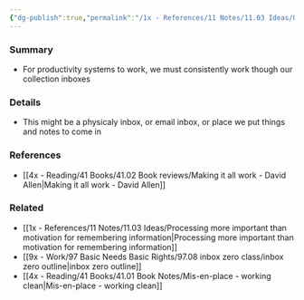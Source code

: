 ```yaml
---
{"dg-publish":true,"permalink":"/1x - References/11 Notes/11.03 Ideas/Our inboxes should be habitually emptied/","title":"Our inboxes should be habitually emptied","noteIcon":"","created":"2023-10-23T19:18:39.000+03:00","updated":"2024-02-14T20:18:26.197+03:00"}
---
```



### Summary
- For productivity systems to work, we must consistently work though our collection inboxes

### Details
- This might be a physicaly inbox, or email inbox, or place we put things and notes to come in

### References
- [[4x - Reading/41 Books/41.02 Book reviews/Making it all work - David Allen\|Making it all work - David Allen]]
### Related
- [[1x - References/11 Notes/11.03 Ideas/Processing more important than motivation for remembering information\|Processing more important than motivation for remembering information]]
- [[9x - Work/97 Basic Needs Basic Rights/97.08 inbox zero class/inbox zero outline\|inbox zero outline]]
- [[4x - Reading/41 Books/41.01 Book Notes/Mis-en-place - working clean\|Mis-en-place - working clean]]